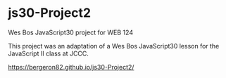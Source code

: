 # js30-Project2
Wes Bos JavaScript30 project for WEB 124

This project was an adaptation of a Wes Bos JavaScript30 lesson for the JavaScript II class at JCCC.

https://bergeron82.github.io/js30-Project2/
